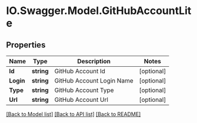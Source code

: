 # IO.Swagger.Model.GitHubAccountLite
## Properties

Name | Type | Description | Notes
------------ | ------------- | ------------- | -------------
**Id** | **string** | GitHub Account Id | [optional] 
**Login** | **string** | GitHub Account Login Name | [optional] 
**Type** | **string** | GitHub Account Type | [optional] 
**Url** | **string** | GitHub Account Url | [optional] 

[[Back to Model list]](../README.md#documentation-for-models) [[Back to API list]](../README.md#documentation-for-api-endpoints) [[Back to README]](../README.md)

